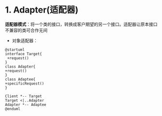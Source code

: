 # 1. Adapter(适配器)

**适配器模式**：将一个类的接口，转换成客户期望的另一个接口。适配器让原本接口不兼容的类可合作无间

* 对象适配器：
```puml
@startuml
interface Target{
 +request()
}
class Adapter{
+request()
}
class Adaptee{
+specificRequest()
}

Client *-- Target
Target <|..Adapter
Adapter *-- Adaptee
@enduml
```